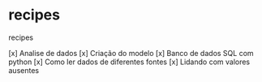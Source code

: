 # recipes
recipes

[x] Analise de dados
[x] Criação do modelo
[x] Banco de dados SQL com python
[x] Como ler dados de diferentes fontes
[x] Lidando com valores ausentes
